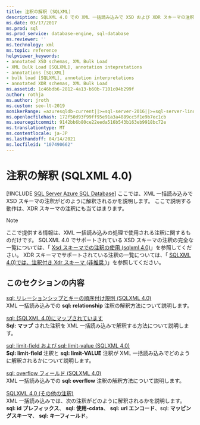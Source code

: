 ```yaml
---
title: 注釈の解釈 (SQLXML)
description: SQLXML 4.0 での XML 一括読み込みで XSD および XDR スキーマの注釈を解釈する方法について説明します。
ms.date: 03/17/2017
ms.prod: sql
ms.prod_service: database-engine, sql-database
ms.reviewer: ''
ms.technology: xml
ms.topic: reference
helpviewer_keywords:
- annotated XSD schemas, XML Bulk Load
- XML Bulk Load [SQLXML], annotation intepretations
- annotations [SQLXML]
- bulk load [SQLXML], annotation interpretations
- annotated XDR schemas, XML Bulk Load
ms.assetid: 1c46bdb6-2812-4a13-b60b-7101c04b299f
author: rothja
ms.author: jroth
ms.custom: seo-lt-2019
monikerRange: =azuresqldb-current||>=sql-server-2016||>=sql-server-linux-2017||=azuresqldb-mi-current
ms.openlocfilehash: 172f50d93f99ff95e91a3a4889cc5f1e9b7ec1cb
ms.sourcegitcommit: 9142bb6b80ce22eeda516b543b163eb9918bc72e
ms.translationtype: MT
ms.contentlocale: ja-JP
ms.lasthandoff: 04/14/2021
ms.locfileid: "107490662"
---
```

# <a name="annotation-interpretation-sqlxml-40"></a>注釈の解釈 (SQLXML 4.0)
[!INCLUDE [SQL Server Azure SQL Database](../../../includes/applies-to-version/sql-asdb.md)]
  ここでは、XML 一括読み込みで XSD スキーマの注釈がどのように解釈されるかを説明します。 ここで説明する動作は、XDR スキーマの注釈にも当てはまります。  
  
> [!NOTE]  
>  ここで提供する情報は、XML 一括読み込みの処理で使用される注釈に関するものだけです。 SQLXML 4.0 でサポートされている XSD スキーマの注釈の完全な一覧については、「 [Xsd スキーマでの注釈の使用 &#40;sqlxml 4.0&#41;](../../../relational-databases/sqlxml-annotated-xsd-schemas-using/using-annotations-in-xsd-schemas-sqlxml-4-0.md)」を参照してください。 XDR スキーマでサポートされている注釈の一覧については、「 [SQLXML 4.0&#41;では、注釈付き Xdr スキーマ &#40;非推奨 ](../../../relational-databases/sqlxml/annotated-xsd-schemas/annotated-xdr-schemas-deprecated-in-sqlxml-4-0.md))」を参照してください。  
  
## <a name="in-this-section"></a>このセクションの内容  
 [sql: リレーションシップとキーの順序付け規則 &#40;SQLXML 4.0&#41;](../../../relational-databases/sqlxml-annotated-xsd-schemas-xpath-queries/bulk-load-xml/annotation-interpretation-sql-relationship-and-key-ordering-rule.md)  
 XML 一括読み込みでの **sql: relationship** 注釈の解釈方法について説明します。  
  
 [sql: &#40;SQLXML 4.0&#41;にマップされています ](../../../relational-databases/sqlxml-annotated-xsd-schemas-xpath-queries/bulk-load-xml/annotation-interpretation-sql-mapped.md)  
 **Sql: マップ** された注釈を XML 一括読み込みで解釈する方法について説明します。  
  
 [sql: limit-field および sql: limit-value &#40;SQLXML 4.0&#41;](../../../relational-databases/sqlxml-annotated-xsd-schemas-xpath-queries/bulk-load-xml/annotation-interpretation-sql-limit-field-and-sql-limit-value.md)  
 **Sql: limit-field** 注釈と **sql: limit-VALUE** 注釈が XML 一括読み込みでどのように解釈されるかについて説明します。  
  
 [sql: overflow フィールド &#40;SQLXML 4.0&#41;](../../../relational-databases/sqlxml-annotated-xsd-schemas-xpath-queries/bulk-load-xml/annotation-interpretation-sql-overflow-field.md)  
 XML 一括読み込みでの **sql: overflow** 注釈の解釈方法について説明します。  
  
 [SQLXML 4.0 &#40;その他の注釈&#41;](../../../relational-databases/sqlxml-annotated-xsd-schemas-xpath-queries/bulk-load-xml/annotation-interpretation-other-annotations.md)  
 XML 一括読み込みでは、次の注釈がどのように解釈されるかを説明します。 **sql: id プレフィックス**、 **sql: 使用-cdata**、 **sql: url エンコード**、sql: **マッピングスキーマ**、 **sql: キーフィールド**。  
  
  
